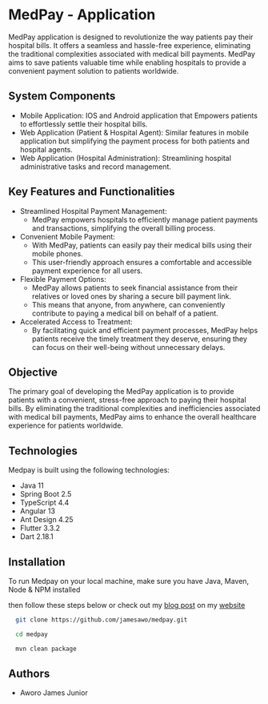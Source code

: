 # MedPay -  Application

MedPay application is designed to revolutionize the way patients pay their hospital bills. It offers a seamless and hassle-free experience, eliminating the traditional complexities associated with medical bill payments. MedPay aims to save patients valuable time while enabling hospitals to provide a convenient payment solution to patients worldwide.

## System Components

- Mobile Application: IOS and Android application that Empowers patients to effortlessly settle their hospital bills.
- Web Application (Patient & Hospital Agent): Similar features in mobile application but simplifying the payment process for both patients and hospital agents.
- Web Application (Hospital Administration): Streamlining hospital administrative tasks and record management.

## Key Features and Functionalities
- Streamlined Hospital Payment Management: 
  - MedPay empowers hospitals to efficiently manage patient payments and transactions, simplifying the overall billing process.
- Convenient Mobile Payment: 
  - With MedPay, patients can easily pay their medical bills using their mobile phones. 
  - This user-friendly approach ensures a comfortable and accessible payment experience for all users.
- Flexible Payment Options: 
  - MedPay allows patients to seek financial assistance from their relatives or loved ones by sharing a secure bill payment link. 
  - This means that anyone, from anywhere, can conveniently contribute to paying a medical bill on behalf of a patient.
- Accelerated Access to Treatment: 
  - By facilitating quick and efficient payment processes, MedPay helps patients receive the timely treatment they deserve, ensuring they can focus on their well-being without unnecessary delays.

## Objective
The primary goal of developing the MedPay application is to provide patients with a convenient, stress-free approach to paying their hospital bills. By eliminating the traditional complexities and inefficiencies associated with medical bill payments, MedPay aims to enhance the overall healthcare experience for patients worldwide.

## Technologies

Medpay is built using the following technologies:

-   Java 11
-   Spring Boot 2.5
-   TypeScript 4.4
-   Angular 13
-   Ant Design 4.25
-   Flutter 3.3.2
-   Dart 2.18.1

## Installation

To run Medpay on your local machine, make sure you have Java, Maven, Node & NPM installed 

then follow these steps below or check out my [blog post](https://medpay.jamesaworo.com) on my [website](https://jamesaworo.com) 


```bash
  git clone https://github.com/jamesawo/medpay.git

  cd medpay

  mvn clean package

```


## Authors
- Aworo James Junior
